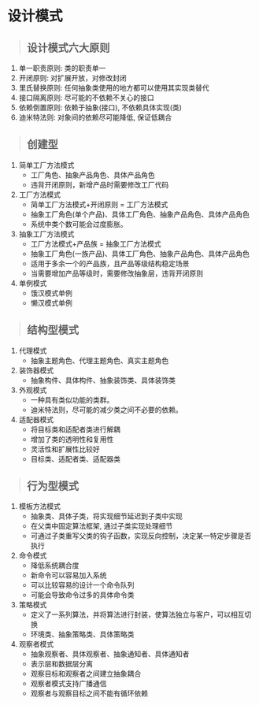 # 设计模式

>## 设计模式六大原则
1. 单一职责原则: 类的职责单一
2. 开闭原则: 对扩展开放，对修改封闭
3. 里氏替换原则: 任何抽象类使用的地方都可以使用其实现类替代
4. 接口隔离原则: 尽可能的不依赖不关心的接口
5. 依赖倒置原则: 依赖于抽象(接口), 不依赖具体实现(类)
6. 迪米特法则: 对象间的依赖尽可能降低, 保证低耦合

>## 创建型
1. 简单工厂方法模式  
    + 工厂角色、抽象产品角色、具体产品角色
    + 违背开闭原则，新增产品时需要修改工厂代码
2. 工厂方法模式  
    + 简单工厂方法模式+开闭原则 = 工厂方法模式
    + 抽象工厂角色(单个产品)、具体工厂角色、抽象产品角色、具体产品角色
    + 系统中类个数可能会过度膨胀。
3. 抽象工厂方法模式
    + 工厂方法模式+产品族 = 抽象工厂方法模式
    + 抽象工厂角色(一族产品)、具体工厂角色、抽象产品角色、具体产品角色
    + 适用于多余一个的产品族，且产品等级结构稳定场景
    + 当需要增加产品等级时，需要修改抽象层，违背开闭原则
4. 单例模式  
    + 饿汉模式单例
    + 懒汉模式单例

>## 结构型模式
1. 代理模式
    + 抽象主题角色、代理主题角色、真实主题角色
2. 装饰器模式
    + 抽象构件、具体构件、抽象装饰类、具体装饰类
3. 外观模式
    + 一种具有类似功能的类群。
    + 迪米特法则，尽可能的减少类之间不必要的依赖。
4. 适配器模式
    + 将目标类和适配者类进行解耦
    + 增加了类的透明性和复用性 
    + 灵活性和扩展性比较好
    + 目标类、适配者类、适配器类

>## 行为型模式
1. 模板方法模式
    + 抽象类、具体子类，将实现细节延迟到子类中实现
    + 在父类中固定算法框架, 通过子类实现处理细节
    + 可通过子类重写父类的钩子函数，实现反向控制，决定某一特定步骤是否执行
2. 命令模式  
    + 降低系统耦合度
    + 新命令可以容易加入系统
    + 可以比较容易的设计一个命令队列
    + 可能会导致命令过多的具体命令类
3. 策略模式  
    + 定义了一系列算法，并将算法进行封装，使算法独立与客户，可以相互切换
    + 环境类、抽象策略类、具体策略类
4. 观察者模式  
    + 抽象观察者、具体观察者、抽象通知者、具体通知者
    + 表示层和数据层分离
    + 观察目标和观察者之间建立抽象耦合
    + 观察者模式支持广播通信
    + 观察者与观察目标之间不能有循环依赖